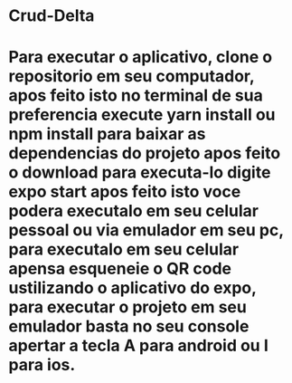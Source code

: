 # Crud-Delta

# Para executar o aplicativo, clone o repositorio em seu computador, apos feito isto no terminal de sua preferencia execute yarn install ou npm install para baixar as dependencias do projeto apos feito o download para executa-lo digite expo start apos feito isto voce podera executalo em seu celular pessoal ou via emulador em seu pc, para executalo em seu celular apensa esqueneie o QR code ustilizando o aplicativo do expo, para executar o projeto em seu emulador basta no seu console apertar a tecla A para android ou I para ios.
